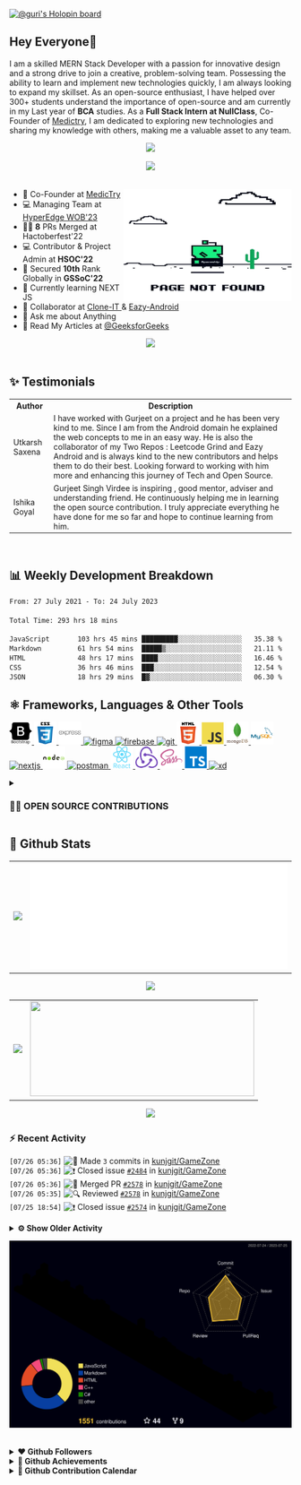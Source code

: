 [![@guri's Holopin board](https://holopin.io/api/user/board?user=guri)](https://holopin.io/@guri)

<!----------------------------------------------------------------ABOUT ME ----------------------------------------------------->

## Hey Everyone👋

I am a skilled MERN Stack Developer with a passion for innovative design and a strong drive to join a creative, problem-solving team. Possessing the ability to learn and implement new technologies quickly, I am always looking to expand my skillset. As an open-source enthusiast, I have helped over 300+ students understand the importance of open-source and am currently in my Last year of **BCA** studies. 
As a **Full Stack Intern at NullClass**, Co-Founder of [Medictry](https://www.linkedin.com/company/89489745), I am dedicated to exploring new technologies and sharing my knowledge with others, making me a valuable asset to any team.

<p align="center">
    <a href = "mailto: gurjeetsinghvirdee@gmail.com" target="_blank"><img src="https://img.shields.io/badge/gurjeetsinghvirdee@gmail.com-D74E43?style=for-the-badge&logo=gmail&logoColor=white"></a>
 </p>
 
<div align="center">
    <img src="https://api.visitorbadge.io/api/visitors?path=https%3A%2F%2Fgithub.com%2Fgurjeetsinghvirdee%2Fgurjeetsinghvirdee&label=VISITORS&labelColor=%23d9e3f0&countColor=%232ccce4"  width="150" />
</div>

<img src="https://www.animatedimages.org/data/media/562/animated-line-image-0111.gif" width="1000" height="2" />

<div>

<img align="right" height="200" width="300" src="https://raw.githubusercontent.com/gurjeetsinghvirdee/gurjeetsinghvirdee/main/giphy.webp" />
       <ul align="left">
            <li> 🏢 Co-Founder at <a href="https://www.linkedin.com/company/medictry/">MedicTry</a>
            <li> 💻 Managing Team at <a href="https://hyperedge.so/"> HyperEdge WOB'23 </a></li>
            <li> 🧑‍💻 <strong>8</strong> PRs Merged at Hactoberfest'22 </li>
            <li> 💻 Contributor & Project Admin at <strong>HSOC'22</strong> </li>
            <li> 🎉 Secured <strong>10th</strong> Rank Globally in <strong>GSSoC'22</strong> </li>
            <li> 🏫 Currently learning NEXT JS </li>
            <li> 🤝 Collaborator at <a href="https://github.com/Rayman-Sodhi/Clone-IT"> Clone-IT </a> & <a href="https://github.com/utkarsh006/Eazy-Android"> Eazy-Android </a>
            </li>
            <li> 💬 Ask me about Anything </li>
            <li> 📕 Read My Articles at 
                <a href="https://auth.geeksforgeeks.org/user/gurjeetsinghvirdee/articles" target="_blank">@GeeksforGeeks</a>
            </li>
       </ul>  
</div>

<!--------------------------- Lanyard Profile--------------------------------->

<div align="center">        
    <a href="https://discord.com/users/916597112882495510"><img src="https://lanyard.cnrad.dev/api/916597112882495510" /></a>
</div>

<img src="https://www.animatedimages.org/data/media/562/animated-line-image-0111.gif" width="1000" height="2" />        
<!------------------------------------------TESTIMONIALS----------------------------------------------->
        
## ✨ Testimonials
        
<table>
  <tr>
    <th>Author</th>
    <th>Description</th>
  </tr>
  <tr>
    <td>Utkarsh Saxena</td>
    <td>I have worked with Gurjeet on a project and he has been very kind to me. Since I am from the Android domain he explained the web concepts to me in an easy way. He is also the collaborator of my Two Repos : Leetcode Grind and Eazy Android and is always kind to the new contributors and helps them to do their best. Looking forward to working with him more and enhancing this journey of Tech and Open Source.</td>
  </tr>
  <tr>
      <td>Ishika Goyal</td>
      <td>Gurjeet Singh Virdee is inspiring , good mentor, adviser and understanding friend. He continuously helping me in learning the open source contribution. I     truly appreciate everything he have done for me so far and hope to continue learning from him.</td>
  </tr>
</table>

<img src="https://www.animatedimages.org/data/media/562/animated-line-image-0111.gif" width="1000" height="2" />

<!-------------------------------------------------WAKA TIME---------------------------------------------------->

## 📊 Weekly Development Breakdown
  
<!--START_SECTION:waka-->

```txt
From: 27 July 2021 - To: 24 July 2023

Total Time: 293 hrs 18 mins

JavaScript       103 hrs 45 mins █████████░░░░░░░░░░░░░░░░   35.38 %
Markdown         61 hrs 54 mins  █████▒░░░░░░░░░░░░░░░░░░░   21.11 %
HTML             48 hrs 17 mins  ████░░░░░░░░░░░░░░░░░░░░░   16.46 %
CSS              36 hrs 46 mins  ███░░░░░░░░░░░░░░░░░░░░░░   12.54 %
JSON             18 hrs 29 mins  █▓░░░░░░░░░░░░░░░░░░░░░░░   06.30 %
```

<!--END_SECTION:waka--> 

<!---------------------------------Frameworks, Languages & Other Tools ------------------------------------->        
        
## ⚛️ Frameworks, Languages & Other Tools        
 
<p align="left"> 
    <a href="https://getbootstrap.com" target="_blank" rel="noreferrer"> <img src="https://raw.githubusercontent.com/devicons/devicon/master/icons/bootstrap/bootstrap-plain-wordmark.svg" alt="bootstrap" width="40" height="40"/> 
    </a> 
    <a href="https://www.w3schools.com/css/" target="_blank" rel="noreferrer"> <img src="https://raw.githubusercontent.com/devicons/devicon/master/icons/css3/css3-original-wordmark.svg" alt="css3" width="40" height="40"/> 
    </a> 
    <a href="https://expressjs.com" target="_blank" rel="noreferrer"> <img src="https://raw.githubusercontent.com/devicons/devicon/master/icons/express/express-original-wordmark.svg" alt="express" width="40" height="40"/> 
    </a> 
    <a href="https://www.figma.com/" target="_blank" rel="noreferrer"> <img src="https://www.vectorlogo.zone/logos/figma/figma-icon.svg" alt="figma" width="40" height="40"/> 
    </a> <a href="https://firebase.google.com/" target="_blank" rel="noreferrer"> <img src="https://www.vectorlogo.zone/logos/firebase/firebase-icon.svg" alt="firebase" width="40" height="40"/> 
    </a> 
    <a href="https://git-scm.com/" target="_blank" rel="noreferrer"> <img src="https://www.vectorlogo.zone/logos/git-scm/git-scm-icon.svg" alt="git" width="40" height="40"/> 
    </a> 
    <a href="https://www.w3.org/html/" target="_blank" rel="noreferrer"> <img src="https://raw.githubusercontent.com/devicons/devicon/master/icons/html5/html5-original-wordmark.svg" alt="html5" width="40" height="40"/> 
    </a> 
    <a href="https://developer.mozilla.org/en-US/docs/Web/JavaScript" target="_blank" rel="noreferrer"> <img src="https://raw.githubusercontent.com/devicons/devicon/master/icons/javascript/javascript-original.svg" alt="javascript" width="40" height="40"/> 
    </a> 
    <a href="https://www.mongodb.com/" target="_blank" rel="noreferrer"> <img src="https://raw.githubusercontent.com/devicons/devicon/master/icons/mongodb/mongodb-original-wordmark.svg" alt="mongodb" width="40" height="40"/> 
    </a> 
    <a href="https://www.mysql.com/" target="_blank" rel="noreferrer"> <img src="https://raw.githubusercontent.com/devicons/devicon/master/icons/mysql/mysql-original-wordmark.svg" alt="mysql" width="40" height="40"/> 
    </a> 
    <a href="https://nextjs.org/" target="_blank" rel="noreferrer"> <img src="https://cdn.worldvectorlogo.com/logos/nextjs-2.svg" alt="nextjs" width="40" height="40"/> 
    </a> 
    <a href="https://nodejs.org" target="_blank" rel="noreferrer"> <img src="https://raw.githubusercontent.com/devicons/devicon/master/icons/nodejs/nodejs-original-wordmark.svg" alt="nodejs" width="40" height="40"/> 
    </a> 
    <a href="https://postman.com" target="_blank" rel="noreferrer"> <img src="https://www.vectorlogo.zone/logos/getpostman/getpostman-icon.svg" alt="postman" width="40" height="40"/> 
    </a> 
    <a href="https://reactjs.org/" target="_blank" rel="noreferrer"> <img src="https://raw.githubusercontent.com/devicons/devicon/master/icons/react/react-original-wordmark.svg" alt="react" width="40" height="40"/> 
    </a> 
    <a href="https://redux.js.org" target="_blank" rel="noreferrer"> <img src="https://raw.githubusercontent.com/devicons/devicon/master/icons/redux/redux-original.svg" alt="redux" width="40" height="40"/> 
    </a> 
    <a href="https://sass-lang.com" target="_blank" rel="noreferrer"> <img src="https://raw.githubusercontent.com/devicons/devicon/master/icons/sass/sass-original.svg" alt="sass" width="40" height="40"/> 
    </a> 
    <a href="https://www.typescriptlang.org/" target="_blank" rel="noreferrer"> <img src="https://raw.githubusercontent.com/devicons/devicon/master/icons/typescript/typescript-original.svg" alt="typescript" width="40" height="40"/> 
    </a> 
    <a href="https://www.adobe.com/products/xd.html" target="_blank" rel="noreferrer"> <img src="https://cdn.worldvectorlogo.com/logos/adobe-xd.svg" alt="xd" width="40" height="40"/> 
    </a> 
</p>

<!---------------------- OPEN SOURCE CONTRIBUTIONS ---------------------->
        
<details>
    <summary><h3> 👨‍💻 OPEN SOURCE CONTRIBUTIONS</h3></summary>  
    
|S.No.|Open Source Program |Duration| Contribution |Role|Rewards|
|---------|--------|-------|-------|----|-----|    
| 1. | GirlScript Summer Of Code 2022 | 1st Mar - 31st May 2022 | [Click Here](https://docs.google.com/document/d/15t_iThcyiNgIuAUmTJ9Utjy1ccxwTGZXy_0n8VYsHLE/edit?usp=sharing) | Contributor | [Link](https://drive.google.com/drive/folders/1gYYFepBLm09uATAZ9_Nh34opop_0nfCi?usp=sharing) |    
| 2. | GirlScript Summer Of Code 2022 | 1st Mar - 31st May 2022 | [Bundli-Frontend](https://github.com/Ayush7614/Bundli-Frontend) & [WebDev-ProjectKart](https://github.com/khushi-purwar/WebDev-ProjectKart) | Mentor | [Link](https://drive.google.com/drive/folders/1d0gDnPh8gR8qU61g-fWLEhahhshR8PXh?usp=sharing) |
| 3. | GirlScript Summer Of Code 2022 | 1st Mar - 31st July 2022 | Discord Moderator, Managing participants <br> activity through out the program. | Technical Team | T-Shirt [Link](https://drive.google.com/drive/folders/1B2jDXyXA-L-XXypvaNzrpXRTVY7GW-04?usp=sharing) |
| 4. | Hack Club RAIT | 1st July - 30st September 2022 | [Click Here](https://docs.google.com/document/d/1_ZutQmDbGkuFsbypF2oX_jbmFMf7OV-X4kr8xVs5J0w) | Contributor | [Link](https://drive.google.com/file/d/1Km6kXQU3NWr8OkWnaHB7-vLfEjhffplE/view?usp=sharing) |
| 5. | Hacktoberfest | 1st October - 31st October 2022 | [Click Here](https://docs.google.com/document/d/1mv27yGR7-SsIDOinqsYDnFutXHG49awhzvZYaEna3rM) | Contributor | T-Shirt & Stickers | 
| 6. | HyperEdge WOB'23 | 1st Feb - 1st May | Discord Moderator, Managing Leaderboard | Managing Team | - |
| 7. | GirlScript Summer Of Code 2023 | 6th May - 03 July | Jarvis - Decentralised Expense Tracker, GameZone | Mentor | - |
| 8. | GirlScript Summer Of Code 2023 | 29 May  - Present | Managing the activity of PA, Mentors & Contributors throughout the program | Discord Mod | - |
    
</details>

<!------------------------------------------------------------ GITHUB STATS ------------------------------------------------------------------------>
        
## 💫 Github Stats

<table>    
<tr>
  <td align="center">
    <img width="400" src="https://github-readme-streak-stats.herokuapp.com/?user=gurjeetsinghvirdee&theme=synthwave" />
  </td>
  <td align="center">
    <img src="https://github.com/gurjeetsinghvirdee/gurjeetsinghvirdee/blob/main/metrics.plugin.isocalendar.svg" />
  </td>
</tr>
</table>

<div align="center">
    <img width="600" src="https://github-profile-trophy.vercel.app/?username=gurjeetsinghvirdee&theme=dracula&column=5" /> 
</div>

<table>    
<tr>
  <td align="center">
    <img width="400" src="https://github-readme-stats.vercel.app/api?username=gurjeetsinghvirdee&show_icons=true&theme=synthwave&include_all_commits=true" />
  </td>
  <td align="center">
    <img height="170" width="400" src="https://github-readme-stats.vercel.app/api/top-langs/?username=gurjeetsinghvirdee&layout=compact&theme=synthwave&langs_count=15" /> 
  </td>
</tr>
</table>

<div align="center">
  <img src="https://github-readme-activity-graph.vercel.app/graph?username=gurjeetsinghvirdee&theme=synthwave-84&true&hide_border=true" />
</div>
        
### ⚡ Recent Activity     
        
<!--START_SECTION:activity-->  
`[07/26 05:36]` <img alt="📝" src="https://github.com/cheesits456/github-activity-readme/raw/master/icons/commit.png" align="top" height="18"> Made `3` commits in [kunjgit/GameZone](https://github.com/kunjgit/GameZone)  
`[07/26 05:36]` <img alt="❗️" src="https://github.com/cheesits456/github-activity-readme/raw/master/icons/issue.png" align="top" height="18"> Closed issue [`#2484`](https://github.com//kunjgit/GameZone/issues/2484 '[New game]: Target Game') in [kunjgit/GameZone](https://github.com/kunjgit/GameZone)  
`[07/26 05:36]` <img alt="🎉" src="https://github.com/cheesits456/github-activity-readme/raw/master/icons/merge.png" align="top" height="18"> Merged PR [`#2578`](https://github.com//kunjgit/GameZone/pull/2578 'hit the target game') in [kunjgit/GameZone](https://github.com/kunjgit/GameZone)  
`[07/26 05:35]` <img alt="🔍" src="https://github.com/cheesits456/github-activity-readme/raw/master/icons/review.png" align="top" height="18"> Reviewed [`#2578`](https://github.com//kunjgit/GameZone/pull/2578 'hit the target game') in [kunjgit/GameZone](https://github.com/kunjgit/GameZone)  
`[07/25 18:54]` <img alt="❗️" src="https://github.com/cheesits456/github-activity-readme/raw/master/icons/issue.png" align="top" height="18"> Closed issue [`#2574`](https://github.com//kunjgit/GameZone/issues/2574 '[New game]: Falling Ball Game') in [kunjgit/GameZone](https://github.com/kunjgit/GameZone)  

<details><summary><b> ⚙️ Show Older Activity</b></summary>

`[07/25 18:54]` <img alt="🗣" src="https://github.com/cheesits456/github-activity-readme/raw/master/icons/comment.png" align="top" height="18"> Commented on [`#2574`](https://github.com//kunjgit/GameZone/issues/2574 '[New game]: Falling Ball Game') in [kunjgit/GameZone](https://github.com/kunjgit/GameZone)  
`[07/25 18:53]` <img alt="📝" src="https://github.com/cheesits456/github-activity-readme/raw/master/icons/commit.png" align="top" height="18"> Made `8` commits in [kunjgit/GameZone](https://github.com/kunjgit/GameZone)  
`[07/25 18:53]` <img alt="🎉" src="https://github.com/cheesits456/github-activity-readme/raw/master/icons/merge.png" align="top" height="18"> Merged PR [`#2577`](https://github.com//kunjgit/GameZone/pull/2577 'Falling Ball') in [kunjgit/GameZone](https://github.com/kunjgit/GameZone)  
`[07/25 18:52]` <img alt="📝" src="https://github.com/cheesits456/github-activity-readme/raw/master/icons/commit.png" align="top" height="18"> Made `2` commits in [gurjeetsinghvirdee/GameZone](https://github.com/gurjeetsinghvirdee/GameZone)  
`[07/25 18:52]` <img alt="🗣" src="https://github.com/cheesits456/github-activity-readme/raw/master/icons/comment.png" align="top" height="18"> Commented on [`#2577`](https://github.com//kunjgit/GameZone/issues/2577 'Falling Ball') in [kunjgit/GameZone](https://github.com/kunjgit/GameZone)  
`[07/25 18:51]` <img alt="📝" src="https://github.com/cheesits456/github-activity-readme/raw/master/icons/commit.png" align="top" height="18"> Made `1` commit in [kunjgit/GameZone](https://github.com/kunjgit/GameZone)  
`[07/25 18:49]` <img alt="🔍" src="https://github.com/cheesits456/github-activity-readme/raw/master/icons/review.png" align="top" height="18"> Reviewed [`#2577`](https://github.com//kunjgit/GameZone/pull/2577 'Falling Ball') in [kunjgit/GameZone](https://github.com/kunjgit/GameZone)  
`[07/25 18:46]` <img alt="📝" src="https://github.com/cheesits456/github-activity-readme/raw/master/icons/commit.png" align="top" height="18"> Made `7` commits in [gurjeetsinghvirdee/GameZone](https://github.com/gurjeetsinghvirdee/GameZone)  
`[07/25 18:40]` <img alt="🍴" src="https://github.com/cheesits456/github-activity-readme/raw/master/icons/fork.png" align="top" height="18"> Forked [kunjgit/GameZone](https://github.com/kunjgit/GameZone) to [gurjeetsinghvirdee/GameZone](https://github.com/gurjeetsinghvirdee/GameZone)  
`[07/25 18:39]` <img alt="📝" src="https://github.com/cheesits456/github-activity-readme/raw/master/icons/commit.png" align="top" height="18"> Made `42` commits in [khushimarothi/GameZone](https://github.com/khushimarothi/GameZone)  
`[07/25 18:38]` <img alt="📝" src="https://github.com/cheesits456/github-activity-readme/raw/master/icons/commit.png" align="top" height="18"> Made `3` commits in [kunjgit/GameZone](https://github.com/kunjgit/GameZone)  
`[07/25 18:38]` <img alt="🎉" src="https://github.com/cheesits456/github-activity-readme/raw/master/icons/merge.png" align="top" height="18"> Merged PR [`#2591`](https://github.com//kunjgit/GameZone/pull/2591 'Opensource') in [kunjgit/GameZone](https://github.com/kunjgit/GameZone)  
`[07/25 18:37]` <img alt="📝" src="https://github.com/cheesits456/github-activity-readme/raw/master/icons/commit.png" align="top" height="18"> Made `4` commits in [kunjgit/GameZone](https://github.com/kunjgit/GameZone)  
`[07/25 18:37]` <img alt="❗️" src="https://github.com/cheesits456/github-activity-readme/raw/master/icons/issue.png" align="top" height="18"> Closed issue [`#2559`](https://github.com//kunjgit/GameZone/issues/2559 '[Enhancement]: Adding Home Icons to More Games And Fixing the link to Home') in [kunjgit/GameZone](https://github.com/kunjgit/GameZone)  
`[07/25 18:37]` <img alt="🎉" src="https://github.com/cheesits456/github-activity-readme/raw/master/icons/merge.png" align="top" height="18"> Merged PR [`#2588`](https://github.com//kunjgit/GameZone/pull/2588 'Fixed Link To Home & Added Home to More Games') in [kunjgit/GameZone](https://github.com/kunjgit/GameZone)  
`[07/25 18:37]` <img alt="🎉" src="https://github.com/cheesits456/github-activity-readme/raw/master/icons/merge.png" align="top" height="18"> Merged PR [`#2585`](https://github.com//kunjgit/GameZone/pull/2585 '[GSSoC\'23] Enlisting all the contributors') in [kunjgit/GameZone](https://github.com/kunjgit/GameZone)  
`[07/25 18:37]` <img alt="📝" src="https://github.com/cheesits456/github-activity-readme/raw/master/icons/commit.png" align="top" height="18"> Made `2` commits in [kunjgit/GameZone](https://github.com/kunjgit/GameZone)  
`[07/25 18:37]` <img alt="❗️" src="https://github.com/cheesits456/github-activity-readme/raw/master/icons/issue.png" align="top" height="18"> Closed issue [`#2580`](https://github.com//kunjgit/GameZone/issues/2580 '[Enhancement]: Enlist all the contributors') in [kunjgit/GameZone](https://github.com/kunjgit/GameZone)  
`[07/25 18:37]` <img alt="❗️" src="https://github.com/cheesits456/github-activity-readme/raw/master/icons/issue.png" align="top" height="18"> Closed issue [`#2582`](https://github.com//kunjgit/GameZone/issues/2582 '[New game]: COLORON GAME') in [kunjgit/GameZone](https://github.com/kunjgit/GameZone)  
`[07/25 18:36]` <img alt="❌" src="https://github.com/cheesits456/github-activity-readme/raw/master/icons/pr-close.png" align="top" height="18"> Closed PR [`#2584`](https://github.com//kunjgit/GameZone/pull/2584 'Added coloron game') in [kunjgit/GameZone](https://github.com/kunjgit/GameZone)  
`[07/25 18:36]` <img alt="🔍" src="https://github.com/cheesits456/github-activity-readme/raw/master/icons/review.png" align="top" height="18"> Reviewed [`#2584`](https://github.com//kunjgit/GameZone/pull/2584 'Added coloron game') in [kunjgit/GameZone](https://github.com/kunjgit/GameZone)  
`[07/25 18:33]` <img alt="🔍" src="https://github.com/cheesits456/github-activity-readme/raw/master/icons/review.png" align="top" height="18"> Reviewed [`#2585`](https://github.com//kunjgit/GameZone/pull/2585 '[GSSoC\'23] Enlisting all the contributors') in [kunjgit/GameZone](https://github.com/kunjgit/GameZone)  
`[07/25 18:30]` <img alt="🔍" src="https://github.com/cheesits456/github-activity-readme/raw/master/icons/review.png" align="top" height="18"> Reviewed [`#2588`](https://github.com//kunjgit/GameZone/pull/2588 'Fixed Link To Home & Added Home to More Games') in [kunjgit/GameZone](https://github.com/kunjgit/GameZone)  
`[07/25 18:29]` <img alt="❗️" src="https://github.com/cheesits456/github-activity-readme/raw/master/icons/issue.png" align="top" height="18"> Closed issue [`#2592`](https://github.com//kunjgit/GameZone/issues/2592 '[New game]: Survivor ') in [kunjgit/GameZone](https://github.com/kunjgit/GameZone)  
`[07/25 18:29]` <img alt="❌" src="https://github.com/cheesits456/github-activity-readme/raw/master/icons/pr-close.png" align="top" height="18"> Closed PR [`#2596`](https://github.com//kunjgit/GameZone/pull/2596 'New Game Survivor Added') in [kunjgit/GameZone](https://github.com/kunjgit/GameZone)  
`[07/25 18:28]` <img alt="🔍" src="https://github.com/cheesits456/github-activity-readme/raw/master/icons/review.png" align="top" height="18"> Reviewed [`#2596`](https://github.com//kunjgit/GameZone/pull/2596 'New Game Survivor Added') in [kunjgit/GameZone](https://github.com/kunjgit/GameZone)  
`[07/25 18:24]` <img alt="🔍" src="https://github.com/cheesits456/github-activity-readme/raw/master/icons/review.png" align="top" height="18"> Reviewed [`#2591`](https://github.com//kunjgit/GameZone/pull/2591 'Opensource') in [kunjgit/GameZone](https://github.com/kunjgit/GameZone)  
`[07/25 18:18]` <img alt="🔍" src="https://github.com/cheesits456/github-activity-readme/raw/master/icons/review.png" align="top" height="18"> Reviewed [`#2579`](https://github.com//kunjgit/GameZone/pull/2579 'Archery game added') in [kunjgit/GameZone](https://github.com/kunjgit/GameZone)  
`[07/25 18:15]` <img alt="🔍" src="https://github.com/cheesits456/github-activity-readme/raw/master/icons/review.png" align="top" height="18"> Reviewed [`#2578`](https://github.com//kunjgit/GameZone/pull/2578 'hit the target game') in [kunjgit/GameZone](https://github.com/kunjgit/GameZone)  
`[07/25 18:11]` <img alt="🔍" src="https://github.com/cheesits456/github-activity-readme/raw/master/icons/review.png" align="top" height="18"> Reviewed [`#2577`](https://github.com//kunjgit/GameZone/pull/2577 'Falling Ball') in [kunjgit/GameZone](https://github.com/kunjgit/GameZone)  
`[07/25 18:08]` <img alt="🎉" src="https://github.com/cheesits456/github-activity-readme/raw/master/icons/merge.png" align="top" height="18"> Merged PR [`#2599`](https://github.com//kunjgit/GameZone/pull/2599 'Elemental riddles') in [kunjgit/GameZone](https://github.com/kunjgit/GameZone)  
`[07/25 18:08]` <img alt="📝" src="https://github.com/cheesits456/github-activity-readme/raw/master/icons/commit.png" align="top" height="18"> Made `7` commits in [kunjgit/GameZone](https://github.com/kunjgit/GameZone)  
`[07/25 18:08]` <img alt="❗️" src="https://github.com/cheesits456/github-activity-readme/raw/master/icons/issue.png" align="top" height="18"> Closed issue [`#2564`](https://github.com//kunjgit/GameZone/issues/2564 '[New game]: Elemental Riddles using JavaScript') in [kunjgit/GameZone](https://github.com/kunjgit/GameZone)  
`[07/25 18:07]` <img alt="🔍" src="https://github.com/cheesits456/github-activity-readme/raw/master/icons/review.png" align="top" height="18"> Reviewed [`#2599`](https://github.com//kunjgit/GameZone/pull/2599 'Elemental riddles') in [kunjgit/GameZone](https://github.com/kunjgit/GameZone)  
`[07/25 16:21]` <img alt="❌" src="https://github.com/cheesits456/github-activity-readme/raw/master/icons/pr-close.png" align="top" height="18"> Closed PR [`#2565`](https://github.com//kunjgit/GameZone/pull/2565 'Elemental riddles') in [kunjgit/GameZone](https://github.com/kunjgit/GameZone)  
`[07/25 16:17]` <img alt="🗣" src="https://github.com/cheesits456/github-activity-readme/raw/master/icons/comment.png" align="top" height="18"> Commented on [`#2565`](https://github.com//kunjgit/GameZone/issues/2565 'Elemental riddles') in [kunjgit/GameZone](https://github.com/kunjgit/GameZone)  
`[07/25 16:08]` <img alt="🗣" src="https://github.com/cheesits456/github-activity-readme/raw/master/icons/comment.png" align="top" height="18"> Commented on [`#2572`](https://github.com//kunjgit/GameZone/issues/2572 'Added Keyboard Hero') in [kunjgit/GameZone](https://github.com/kunjgit/GameZone)  
`[07/25 16:04]` <img alt="🗣" src="https://github.com/cheesits456/github-activity-readme/raw/master/icons/comment.png" align="top" height="18"> Commented on [`#2565`](https://github.com//kunjgit/GameZone/issues/2565 'Elemental riddles') in [kunjgit/GameZone](https://github.com/kunjgit/GameZone)  
`[07/25 15:20]` <img alt="🔍" src="https://github.com/cheesits456/github-activity-readme/raw/master/icons/review.png" align="top" height="18"> Reviewed [`#2565`](https://github.com//kunjgit/GameZone/pull/2565 'Elemental riddles') in [kunjgit/GameZone](https://github.com/kunjgit/GameZone)  
`[07/25 15:20]` <img alt="📝" src="https://github.com/cheesits456/github-activity-readme/raw/master/icons/commit.png" align="top" height="18"> Made `6` commits in [Nikita06211/GameZone](https://github.com/Nikita06211/GameZone)  
`[07/25 15:19]` <img alt="📝" src="https://github.com/cheesits456/github-activity-readme/raw/master/icons/commit.png" align="top" height="18"> Made `5` commits in [kunjgit/GameZone](https://github.com/kunjgit/GameZone)  
`[07/25 15:19]` <img alt="❗️" src="https://github.com/cheesits456/github-activity-readme/raw/master/icons/issue.png" align="top" height="18"> Closed issue [`#2569`](https://github.com//kunjgit/GameZone/issues/2569 '[New game]: Keyboard Hero') in [kunjgit/GameZone](https://github.com/kunjgit/GameZone)  
`[07/25 15:19]` <img alt="🎉" src="https://github.com/cheesits456/github-activity-readme/raw/master/icons/merge.png" align="top" height="18"> Merged PR [`#2572`](https://github.com//kunjgit/GameZone/pull/2572 'Added Keyboard Hero') in [kunjgit/GameZone](https://github.com/kunjgit/GameZone)  
`[07/25 15:18]` <img alt="📝" src="https://github.com/cheesits456/github-activity-readme/raw/master/icons/commit.png" align="top" height="18"> Made `21` commits in [Deepanshu0703/GameZone](https://github.com/Deepanshu0703/GameZone)  
`[07/25 15:17]` <img alt="🗣" src="https://github.com/cheesits456/github-activity-readme/raw/master/icons/comment.png" align="top" height="18"> Commented on [`#2571`](https://github.com//kunjgit/GameZone/issues/2571 'Guess the celebrity using two pictures') in [kunjgit/GameZone](https://github.com/kunjgit/GameZone)  
`[07/25 15:16]` <img alt="🎉" src="https://github.com/cheesits456/github-activity-readme/raw/master/icons/merge.png" align="top" height="18"> Merged PR [`#2571`](https://github.com//kunjgit/GameZone/pull/2571 'Guess the celebrity using two pictures') in [kunjgit/GameZone](https://github.com/kunjgit/GameZone)  
`[07/25 15:16]` <img alt="❗️" src="https://github.com/cheesits456/github-activity-readme/raw/master/icons/issue.png" align="top" height="18"> Closed issue [`#2568`](https://github.com//kunjgit/GameZone/issues/2568 '[New game]: guess the movie star using two pictures') in [kunjgit/GameZone](https://github.com/kunjgit/GameZone)  
`[07/25 15:16]` <img alt="📝" src="https://github.com/cheesits456/github-activity-readme/raw/master/icons/commit.png" align="top" height="18"> Made `8` commits in [kunjgit/GameZone](https://github.com/kunjgit/GameZone)  
`[07/25 15:13]` <img alt="📝" src="https://github.com/cheesits456/github-activity-readme/raw/master/icons/commit.png" align="top" height="18"> Made `13` commits in [amelia2802/GameZone](https://github.com/amelia2802/GameZone)  
`[07/25 15:11]` <img alt="❗️" src="https://github.com/cheesits456/github-activity-readme/raw/master/icons/issue.png" align="top" height="18"> Closed issue [`#2561`](https://github.com//kunjgit/GameZone/issues/2561 '[Enhancement]:Trivia game enhancement ') in [kunjgit/GameZone](https://github.com/kunjgit/GameZone)  
`[07/25 15:11]` <img alt="📝" src="https://github.com/cheesits456/github-activity-readme/raw/master/icons/commit.png" align="top" height="18"> Made `2` commits in [kunjgit/GameZone](https://github.com/kunjgit/GameZone)  
`[07/25 15:11]` <img alt="🎉" src="https://github.com/cheesits456/github-activity-readme/raw/master/icons/merge.png" align="top" height="18"> Merged PR [`#2563`](https://github.com//kunjgit/GameZone/pull/2563 'Trivia Game background changed') in [kunjgit/GameZone](https://github.com/kunjgit/GameZone)  
`[07/25 15:11]` <img alt="📝" src="https://github.com/cheesits456/github-activity-readme/raw/master/icons/commit.png" align="top" height="18"> Made `2` commits in [kunjgit/GameZone](https://github.com/kunjgit/GameZone)  
`[07/25 15:11]` <img alt="❗️" src="https://github.com/cheesits456/github-activity-readme/raw/master/icons/issue.png" align="top" height="18"> Closed issue [`#2482`](https://github.com//kunjgit/GameZone/issues/2482 '[Enhancement]: Enhancing Lighthouse Score for Improved Website Performance') in [kunjgit/GameZone](https://github.com/kunjgit/GameZone)  
`[07/25 15:11]` <img alt="🎉" src="https://github.com/cheesits456/github-activity-readme/raw/master/icons/merge.png" align="top" height="18"> Merged PR [`#2558`](https://github.com//kunjgit/GameZone/pull/2558 'Lighthouse score improved') in [kunjgit/GameZone](https://github.com/kunjgit/GameZone)  
`[07/25 15:10]` <img alt="📝" src="https://github.com/cheesits456/github-activity-readme/raw/master/icons/commit.png" align="top" height="18"> Made `3` commits in [kunjgit/GameZone](https://github.com/kunjgit/GameZone)  
`[07/25 15:10]` <img alt="❗️" src="https://github.com/cheesits456/github-activity-readme/raw/master/icons/issue.png" align="top" height="18"> Closed issue [`#2593`](https://github.com//kunjgit/GameZone/issues/2593 '[Bug]: Correcting name convention in README and Removing an Extra Screenshot in assets folder. [gssoc23]') in [kunjgit/GameZone](https://github.com/kunjgit/GameZone)  
`[07/25 15:10]` <img alt="🎉" src="https://github.com/cheesits456/github-activity-readme/raw/master/icons/merge.png" align="top" height="18"> Merged PR [`#2595`](https://github.com//kunjgit/GameZone/pull/2595 '[Bug]: Correcting name convention in README and Removing an Extra Screenshot in assets folder. [gssoc23]') in [kunjgit/GameZone](https://github.com/kunjgit/GameZone)  
`[07/25 15:10]` <img alt="🎉" src="https://github.com/cheesits456/github-activity-readme/raw/master/icons/merge.png" align="top" height="18"> Merged PR [`#2576`](https://github.com//kunjgit/GameZone/pull/2576 'Added Rock Paper Scissors Lizard Spock') in [kunjgit/GameZone](https://github.com/kunjgit/GameZone)  
`[07/25 15:10]` <img alt="❗️" src="https://github.com/cheesits456/github-activity-readme/raw/master/icons/issue.png" align="top" height="18"> Closed issue [`#2556`](https://github.com//kunjgit/GameZone/issues/2556 '[New game]: Rock Paper Scissors Lizard Spock') in [kunjgit/GameZone](https://github.com/kunjgit/GameZone)  
`[07/25 15:10]` <img alt="📝" src="https://github.com/cheesits456/github-activity-readme/raw/master/icons/commit.png" align="top" height="18"> Made `3` commits in [kunjgit/GameZone](https://github.com/kunjgit/GameZone)  
`[07/25 15:09]` <img alt="🔍" src="https://github.com/cheesits456/github-activity-readme/raw/master/icons/review.png" align="top" height="18"> Reviewed [`#2576`](https://github.com//kunjgit/GameZone/pull/2576 'Added Rock Paper Scissors Lizard Spock') in [kunjgit/GameZone](https://github.com/kunjgit/GameZone)  
`[07/25 15:07]` <img alt="🔍" src="https://github.com/cheesits456/github-activity-readme/raw/master/icons/review.png" align="top" height="18"> Reviewed [`#2572`](https://github.com//kunjgit/GameZone/pull/2572 'Added Keyboard Hero') in [kunjgit/GameZone](https://github.com/kunjgit/GameZone)  
`[07/25 15:06]` <img alt="🔍" src="https://github.com/cheesits456/github-activity-readme/raw/master/icons/review.png" align="top" height="18"> Reviewed [`#2571`](https://github.com//kunjgit/GameZone/pull/2571 'Guess the celebrity using two pictures') in [kunjgit/GameZone](https://github.com/kunjgit/GameZone)  
`[07/25 15:03]` <img alt="🔍" src="https://github.com/cheesits456/github-activity-readme/raw/master/icons/review.png" align="top" height="18"> Reviewed [`#2565`](https://github.com//kunjgit/GameZone/pull/2565 'Elemental riddles') in [kunjgit/GameZone](https://github.com/kunjgit/GameZone)  
`[07/25 15:01]` <img alt="🔍" src="https://github.com/cheesits456/github-activity-readme/raw/master/icons/review.png" align="top" height="18"> Reviewed [`#2563`](https://github.com//kunjgit/GameZone/pull/2563 'Trivia Game background changed') in [kunjgit/GameZone](https://github.com/kunjgit/GameZone)  
`[07/25 15:00]` <img alt="🔍" src="https://github.com/cheesits456/github-activity-readme/raw/master/icons/review.png" align="top" height="18"> Reviewed [`#2558`](https://github.com//kunjgit/GameZone/pull/2558 'Lighthouse score improved') in [kunjgit/GameZone](https://github.com/kunjgit/GameZone)  
`[07/25 14:59]` <img alt="❗️" src="https://github.com/cheesits456/github-activity-readme/raw/master/icons/issue.png" align="top" height="18"> Closed issue [`#2523`](https://github.com//kunjgit/GameZone/issues/2523 '[New game]:  Fruit Ninja Game(Gssoc\'23)') in [kunjgit/GameZone](https://github.com/kunjgit/GameZone)  
`[07/25 14:59]` <img alt="❌" src="https://github.com/cheesits456/github-activity-readme/raw/master/icons/pr-close.png" align="top" height="18"> Closed PR [`#2527`](https://github.com//kunjgit/GameZone/pull/2527 '[New Game]: Fruit Ninja') in [kunjgit/GameZone](https://github.com/kunjgit/GameZone)  
`[07/25 14:59]` <img alt="🔍" src="https://github.com/cheesits456/github-activity-readme/raw/master/icons/review.png" align="top" height="18"> Reviewed [`#2527`](https://github.com//kunjgit/GameZone/pull/2527 '[New Game]: Fruit Ninja') in [kunjgit/GameZone](https://github.com/kunjgit/GameZone)  
`[07/25 14:55]` <img alt="🔍" src="https://github.com/cheesits456/github-activity-readme/raw/master/icons/review.png" align="top" height="18"> Reviewed [`#2595`](https://github.com//kunjgit/GameZone/pull/2595 '[Bug]: Correcting name convention in README and Removing an Extra Screenshot in assets folder. [gssoc23]') in [kunjgit/GameZone](https://github.com/kunjgit/GameZone)  
`[07/22 18:07]` <img alt="🍴" src="https://github.com/cheesits456/github-activity-readme/raw/master/icons/fork.png" align="top" height="18"> Forked [PiyushKalyanpy/GyanaGuru](https://github.com/PiyushKalyanpy/GyanaGuru) to [gurjeetsinghvirdee/GyanaGuru](https://github.com/gurjeetsinghvirdee/GyanaGuru)  
`[07/22 17:57]` <img alt="🗣" src="https://github.com/cheesits456/github-activity-readme/raw/master/icons/comment.png" align="top" height="18"> Commented on [`#2515`](https://github.com//kunjgit/GameZone/issues/2515 '[Bug]: no image for country_Guesser_Game') in [kunjgit/GameZone](https://github.com/kunjgit/GameZone)  
`[07/22 17:53]` <img alt="🍴" src="https://github.com/cheesits456/github-activity-readme/raw/master/icons/fork.png" align="top" height="18"> Forked [khugitshii/khugitshii](https://github.com/khugitshii/khugitshii) to [gurjeetsinghvirdee/khugitshii](https://github.com/gurjeetsinghvirdee/khugitshii)  
`[07/22 08:44]` <img alt="❗️" src="https://github.com/cheesits456/github-activity-readme/raw/master/icons/issue.png" align="top" height="18"> Closed issue [`#2520`](https://github.com//kunjgit/GameZone/issues/2520 '[Documentation Bug]: Readme update for Pokedex game') in [kunjgit/GameZone](https://github.com/kunjgit/GameZone)  
`[07/22 08:44]` <img alt="📝" src="https://github.com/cheesits456/github-activity-readme/raw/master/icons/commit.png" align="top" height="18"> Made `2` commits in [kunjgit/GameZone](https://github.com/kunjgit/GameZone)  
`[07/22 08:44]` <img alt="🎉" src="https://github.com/cheesits456/github-activity-readme/raw/master/icons/merge.png" align="top" height="18"> Merged PR [`#2560`](https://github.com//kunjgit/GameZone/pull/2560 'Update README.md file for Pokedex Game') in [kunjgit/GameZone](https://github.com/kunjgit/GameZone)  
`[07/22 08:44]` <img alt="🎉" src="https://github.com/cheesits456/github-activity-readme/raw/master/icons/merge.png" align="top" height="18"> Merged PR [`#2555`](https://github.com//kunjgit/GameZone/pull/2555 'Added doremon puzzle Issue: #2554') in [kunjgit/GameZone](https://github.com/kunjgit/GameZone)  
`[07/22 08:44]` <img alt="❗️" src="https://github.com/cheesits456/github-activity-readme/raw/master/icons/issue.png" align="top" height="18"> Closed issue [`#2554`](https://github.com//kunjgit/GameZone/issues/2554 '[New game]: Doremon Puzzle') in [kunjgit/GameZone](https://github.com/kunjgit/GameZone)  
`[07/22 08:44]` <img alt="📝" src="https://github.com/cheesits456/github-activity-readme/raw/master/icons/commit.png" align="top" height="18"> Made `4` commits in [kunjgit/GameZone](https://github.com/kunjgit/GameZone)  
`[07/22 08:44]` <img alt="❗️" src="https://github.com/cheesits456/github-activity-readme/raw/master/icons/issue.png" align="top" height="18"> Closed issue [`#2544`](https://github.com//kunjgit/GameZone/issues/2544 '[Enhancement]: \'Catch me game\' Design Enhancement') in [kunjgit/GameZone](https://github.com/kunjgit/GameZone)  
`[07/22 08:44]` <img alt="📝" src="https://github.com/cheesits456/github-activity-readme/raw/master/icons/commit.png" align="top" height="18"> Made `2` commits in [kunjgit/GameZone](https://github.com/kunjgit/GameZone)  
`[07/22 08:44]` <img alt="🎉" src="https://github.com/cheesits456/github-activity-readme/raw/master/icons/merge.png" align="top" height="18"> Merged PR [`#2553`](https://github.com//kunjgit/GameZone/pull/2553 '\'Catch me game\' Design Enhancement') in [kunjgit/GameZone](https://github.com/kunjgit/GameZone)  
`[07/22 08:40]` <img alt="🔍" src="https://github.com/cheesits456/github-activity-readme/raw/master/icons/review.png" align="top" height="18"> Reviewed [`#2560`](https://github.com//kunjgit/GameZone/pull/2560 'Update README.md file for Pokedex Game') in [kunjgit/GameZone](https://github.com/kunjgit/GameZone)  
`[07/22 08:39]` <img alt="🔍" src="https://github.com/cheesits456/github-activity-readme/raw/master/icons/review.png" align="top" height="18"> Reviewed [`#2555`](https://github.com//kunjgit/GameZone/pull/2555 'Added doremon puzzle Issue: #2554') in [kunjgit/GameZone](https://github.com/kunjgit/GameZone)  
`[07/22 08:38]` <img alt="🔍" src="https://github.com/cheesits456/github-activity-readme/raw/master/icons/review.png" align="top" height="18"> Reviewed [`#2553`](https://github.com//kunjgit/GameZone/pull/2553 '\'Catch me game\' Design Enhancement') in [kunjgit/GameZone](https://github.com/kunjgit/GameZone)  
`[07/21 19:07]` <img alt="📝" src="https://github.com/cheesits456/github-activity-readme/raw/master/icons/commit.png" align="top" height="18"> Made `3` commits in [kunjgit/GameZone](https://github.com/kunjgit/GameZone)  
`[07/21 19:07]` <img alt="❗️" src="https://github.com/cheesits456/github-activity-readme/raw/master/icons/issue.png" align="top" height="18"> Closed issue [`#2497`](https://github.com//kunjgit/GameZone/issues/2497 '[New game]: Gusess the ball game') in [kunjgit/GameZone](https://github.com/kunjgit/GameZone)  
`[07/21 19:07]` <img alt="🎉" src="https://github.com/cheesits456/github-activity-readme/raw/master/icons/merge.png" align="top" height="18"> Merged PR [`#2545`](https://github.com//kunjgit/GameZone/pull/2545 '#2497 New game added') in [kunjgit/GameZone](https://github.com/kunjgit/GameZone)  
`[07/21 18:44]` <img alt="📝" src="https://github.com/cheesits456/github-activity-readme/raw/master/icons/commit.png" align="top" height="18"> Made `49` commits in [PVBharadwaj/GameZone](https://github.com/PVBharadwaj/GameZone)  
`[07/21 18:41]` <img alt="🔍" src="https://github.com/cheesits456/github-activity-readme/raw/master/icons/review.png" align="top" height="18"> Reviewed [`#2545`](https://github.com//kunjgit/GameZone/pull/2545 '#2497 New game added') in [kunjgit/GameZone](https://github.com/kunjgit/GameZone)  
`[07/21 18:39]` <img alt="📝" src="https://github.com/cheesits456/github-activity-readme/raw/master/icons/commit.png" align="top" height="18"> Made `10` commits in [kunjgit/GameZone](https://github.com/kunjgit/GameZone)  
`[07/21 18:39]` <img alt="❗️" src="https://github.com/cheesits456/github-activity-readme/raw/master/icons/issue.png" align="top" height="18"> Closed issue [`#2512`](https://github.com//kunjgit/GameZone/issues/2512 '[New game]: Illusion') in [kunjgit/GameZone](https://github.com/kunjgit/GameZone)  
`[07/21 18:39]` <img alt="🎉" src="https://github.com/cheesits456/github-activity-readme/raw/master/icons/merge.png" align="top" height="18"> Merged PR [`#2513`](https://github.com//kunjgit/GameZone/pull/2513 '[GSSoC\'23] Illusion Game Completed') in [kunjgit/GameZone](https://github.com/kunjgit/GameZone)  
`[07/21 18:37]` <img alt="📝" src="https://github.com/cheesits456/github-activity-readme/raw/master/icons/commit.png" align="top" height="18"> Made `16` commits in [dhruv1108git/GameZone](https://github.com/dhruv1108git/GameZone)  
`[07/21 18:36]` <img alt="📝" src="https://github.com/cheesits456/github-activity-readme/raw/master/icons/commit.png" align="top" height="18"> Made `6` commits in [kunjgit/GameZone](https://github.com/kunjgit/GameZone)  
`[07/21 18:36]` <img alt="❗️" src="https://github.com/cheesits456/github-activity-readme/raw/master/icons/issue.png" align="top" height="18"> Closed issue [`#2502`](https://github.com//kunjgit/GameZone/issues/2502 '[Bug]: Images not loading and some missing games not visible on website') in [kunjgit/GameZone](https://github.com/kunjgit/GameZone)  
`[07/21 18:36]` <img alt="🎉" src="https://github.com/cheesits456/github-activity-readme/raw/master/icons/merge.png" align="top" height="18"> Merged PR [`#2511`](https://github.com//kunjgit/GameZone/pull/2511 'fixed game data and image links') in [kunjgit/GameZone](https://github.com/kunjgit/GameZone)  
`[07/21 18:34]` <img alt="📝" src="https://github.com/cheesits456/github-activity-readme/raw/master/icons/commit.png" align="top" height="18"> Made `10` commits in [Swapnil-Singh-99/GameZone](https://github.com/Swapnil-Singh-99/GameZone)  
`[07/21 18:34]` <img alt="📝" src="https://github.com/cheesits456/github-activity-readme/raw/master/icons/commit.png" align="top" height="18"> Made `2` commits in [kunjgit/GameZone](https://github.com/kunjgit/GameZone)  
`[07/21 18:34]` <img alt="❗️" src="https://github.com/cheesits456/github-activity-readme/raw/master/icons/issue.png" align="top" height="18"> Closed issue [`#2547`](https://github.com//kunjgit/GameZone/issues/2547 '[Enhancement]: Memory Game') in [kunjgit/GameZone](https://github.com/kunjgit/GameZone)  
`[07/21 18:34]` <img alt="🎉" src="https://github.com/cheesits456/github-activity-readme/raw/master/icons/merge.png" align="top" height="18"> Merged PR [`#2548`](https://github.com//kunjgit/GameZone/pull/2548 'Background of Memory Game changed') in [kunjgit/GameZone](https://github.com/kunjgit/GameZone)  
`[07/21 18:33]` <img alt="🔍" src="https://github.com/cheesits456/github-activity-readme/raw/master/icons/review.png" align="top" height="18"> Reviewed [`#2548`](https://github.com//kunjgit/GameZone/pull/2548 'Background of Memory Game changed') in [kunjgit/GameZone](https://github.com/kunjgit/GameZone)  
`[07/21 18:33]` <img alt="🗣" src="https://github.com/cheesits456/github-activity-readme/raw/master/icons/comment.png" align="top" height="18"> Commented on [`#2544`](https://github.com//kunjgit/GameZone/issues/2544 '[Enhancement]: \'Catch me game\' Design Enhancement') in [kunjgit/GameZone](https://github.com/kunjgit/GameZone)  
`[07/21 18:31]` <img alt="❗️" src="https://github.com/cheesits456/github-activity-readme/raw/master/icons/issue.png" align="top" height="18"> Closed issue [`#2468`](https://github.com//kunjgit/GameZone/issues/2468 '[New game]: [GSSOC \'23] Block Buster') in [kunjgit/GameZone](https://github.com/kunjgit/GameZone)  
`[07/21 18:31]` <img alt="📝" src="https://github.com/cheesits456/github-activity-readme/raw/master/icons/commit.png" align="top" height="18"> Made `7` commits in [kunjgit/GameZone](https://github.com/kunjgit/GameZone)  
`[07/21 18:31]` <img alt="🎉" src="https://github.com/cheesits456/github-activity-readme/raw/master/icons/merge.png" align="top" height="18"> Merged PR [`#2469`](https://github.com//kunjgit/GameZone/pull/2469 'Added block buster game') in [kunjgit/GameZone](https://github.com/kunjgit/GameZone)  
`[07/21 18:25]` <img alt="📝" src="https://github.com/cheesits456/github-activity-readme/raw/master/icons/commit.png" align="top" height="18"> Made `1` commit in [gurjeetsinghvirdee/init](https://github.com/gurjeetsinghvirdee/init)  
`[07/21 18:24]` <img alt="📂" src="https://github.com/cheesits456/github-activity-readme/raw/master/icons/create-branch.png" align="top" height="18"> Created branch [`master`](https://github.com/gurjeetsinghvirdee/init/tree/master) in [gurjeetsinghvirdee/init](https://github.com/gurjeetsinghvirdee/init)  
`[07/21 18:23]` <img alt="➕" src="https://github.com/cheesits456/github-activity-readme/raw/master/icons/create-repo.png" align="top" height="18"> Created repository [gurjeetsinghvirdee/init](https://github.com/gurjeetsinghvirdee/init)  
`[07/21 18:03]` <img alt="➕" src="https://github.com/cheesits456/github-activity-readme/raw/master/icons/create-repo.png" align="top" height="18"> Created repository [gurjeetsinghvirdee/demo--](https://github.com/gurjeetsinghvirdee/demo--)  
`[07/21 15:16]` <img alt="🔍" src="https://github.com/cheesits456/github-activity-readme/raw/master/icons/review.png" align="top" height="18"> Reviewed [`#2469`](https://github.com//kunjgit/GameZone/pull/2469 'Added block buster game') in [kunjgit/GameZone](https://github.com/kunjgit/GameZone)  
`[07/21 15:09]` <img alt="❗️" src="https://github.com/cheesits456/github-activity-readme/raw/master/icons/issue.png" align="top" height="18"> Closed issue [`#2539`](https://github.com//kunjgit/GameZone/issues/2539 'Attention Here') in [kunjgit/GameZone](https://github.com/kunjgit/GameZone)  
`[07/21 15:05]` <img alt="🔍" src="https://github.com/cheesits456/github-activity-readme/raw/master/icons/review.png" align="top" height="18"> Reviewed [`#2511`](https://github.com//kunjgit/GameZone/pull/2511 'fixed game data and image links') in [kunjgit/GameZone](https://github.com/kunjgit/GameZone)  
`[07/21 14:48]` <img alt="❗️" src="https://github.com/cheesits456/github-activity-readme/raw/master/icons/issue.png" align="top" height="18"> Closed issue [`#2427`](https://github.com//kunjgit/GameZone/issues/2427 '[New game]: Match the color game') in [kunjgit/GameZone](https://github.com/kunjgit/GameZone)  
`[07/21 14:48]` <img alt="📝" src="https://github.com/cheesits456/github-activity-readme/raw/master/icons/commit.png" align="top" height="18"> Made `4` commits in [kunjgit/GameZone](https://github.com/kunjgit/GameZone)  
`[07/21 14:48]` <img alt="🎉" src="https://github.com/cheesits456/github-activity-readme/raw/master/icons/merge.png" align="top" height="18"> Merged PR [`#2540`](https://github.com//kunjgit/GameZone/pull/2540 '[Fixes: #2427] Added Match color game') in [kunjgit/GameZone](https://github.com/kunjgit/GameZone)  
`[07/21 14:48]` <img alt="❗️" src="https://github.com/cheesits456/github-activity-readme/raw/master/icons/issue.png" align="top" height="18"> Closed issue [`#2439`](https://github.com//kunjgit/GameZone/issues/2439 '[New game]: Quiz game') in [kunjgit/GameZone](https://github.com/kunjgit/GameZone)  
`[07/21 14:48]` <img alt="📝" src="https://github.com/cheesits456/github-activity-readme/raw/master/icons/commit.png" align="top" height="18"> Made `11` commits in [kunjgit/GameZone](https://github.com/kunjgit/GameZone)  
`[07/21 14:48]` <img alt="🎉" src="https://github.com/cheesits456/github-activity-readme/raw/master/icons/merge.png" align="top" height="18"> Merged PR [`#2530`](https://github.com//kunjgit/GameZone/pull/2530 'Quiz game') in [kunjgit/GameZone](https://github.com/kunjgit/GameZone)  
`[07/21 14:23]` <img alt="🔍" src="https://github.com/cheesits456/github-activity-readme/raw/master/icons/review.png" align="top" height="18"> Reviewed [`#2530`](https://github.com//kunjgit/GameZone/pull/2530 'Quiz game') in [kunjgit/GameZone](https://github.com/kunjgit/GameZone)  
`[07/21 14:21]` <img alt="📝" src="https://github.com/cheesits456/github-activity-readme/raw/master/icons/commit.png" align="top" height="18"> Made `343` commits in [ritik48/GameZone](https://github.com/ritik48/GameZone)  
`[07/21 14:16]` <img alt="🔍" src="https://github.com/cheesits456/github-activity-readme/raw/master/icons/review.png" align="top" height="18"> Reviewed [`#2540`](https://github.com//kunjgit/GameZone/pull/2540 '[Fixes: #2427] Added Match color game') in [kunjgit/GameZone](https://github.com/kunjgit/GameZone)  
`[07/21 14:10]` <img alt="🔍" src="https://github.com/cheesits456/github-activity-readme/raw/master/icons/review.png" align="top" height="18"> Reviewed [`#2530`](https://github.com//kunjgit/GameZone/pull/2530 'Quiz game') in [kunjgit/GameZone](https://github.com/kunjgit/GameZone)  
`[07/21 14:02]` <img alt="🔍" src="https://github.com/cheesits456/github-activity-readme/raw/master/icons/review.png" align="top" height="18"> Reviewed [`#2513`](https://github.com//kunjgit/GameZone/pull/2513 '[GSSoC\'23] Illusion Game Completed') in [kunjgit/GameZone](https://github.com/kunjgit/GameZone)  
`[07/21 14:01]` <img alt="🔍" src="https://github.com/cheesits456/github-activity-readme/raw/master/icons/review.png" align="top" height="18"> Reviewed [`#2511`](https://github.com//kunjgit/GameZone/pull/2511 'fixed game data and image links') in [kunjgit/GameZone](https://github.com/kunjgit/GameZone)  
`[07/21 13:59]` <img alt="📝" src="https://github.com/cheesits456/github-activity-readme/raw/master/icons/commit.png" align="top" height="18"> Made `8` commits in [kunjgit/GameZone](https://github.com/kunjgit/GameZone)  
`[07/21 13:59]` <img alt="❗️" src="https://github.com/cheesits456/github-activity-readme/raw/master/icons/issue.png" align="top" height="18"> Closed issue [`#2494`](https://github.com//kunjgit/GameZone/issues/2494 '[New game]: Digit Dilemma ') in [kunjgit/GameZone](https://github.com/kunjgit/GameZone)  
`[07/21 13:59]` <img alt="🎉" src="https://github.com/cheesits456/github-activity-readme/raw/master/icons/merge.png" align="top" height="18"> Merged PR [`#2495`](https://github.com//kunjgit/GameZone/pull/2495 'Digit Dilemma game added') in [kunjgit/GameZone](https://github.com/kunjgit/GameZone)  
`[07/21 13:59]` <img alt="🔍" src="https://github.com/cheesits456/github-activity-readme/raw/master/icons/review.png" align="top" height="18"> Reviewed [`#2495`](https://github.com//kunjgit/GameZone/pull/2495 'Digit Dilemma game added') in [kunjgit/GameZone](https://github.com/kunjgit/GameZone)  
`[07/21 13:59]` <img alt="❌" src="https://github.com/cheesits456/github-activity-readme/raw/master/icons/pr-close.png" align="top" height="18"> Closed PR [`#2501`](https://github.com//kunjgit/GameZone/pull/2501 '[GSSoC\'23] Cat Trap Game Completed') in [kunjgit/GameZone](https://github.com/kunjgit/GameZone)  
`[07/21 13:58]` <img alt="🔍" src="https://github.com/cheesits456/github-activity-readme/raw/master/icons/review.png" align="top" height="18"> Reviewed [`#2501`](https://github.com//kunjgit/GameZone/pull/2501 '[GSSoC\'23] Cat Trap Game Completed') in [kunjgit/GameZone](https://github.com/kunjgit/GameZone)  
`[07/21 13:26]` <img alt="🔍" src="https://github.com/cheesits456/github-activity-readme/raw/master/icons/review.png" align="top" height="18"> Reviewed [`#2469`](https://github.com//kunjgit/GameZone/pull/2469 'Added block buster game') in [kunjgit/GameZone](https://github.com/kunjgit/GameZone)  
`[07/21 13:25]` <img alt="❌" src="https://github.com/cheesits456/github-activity-readme/raw/master/icons/pr-close.png" align="top" height="18"> Closed PR [`#2454`](https://github.com//kunjgit/GameZone/pull/2454 'Blue boi game is added') in [kunjgit/GameZone](https://github.com/kunjgit/GameZone)  
`[07/21 13:22]` <img alt="🔍" src="https://github.com/cheesits456/github-activity-readme/raw/master/icons/review.png" align="top" height="18"> Reviewed [`#2542`](https://github.com//kunjgit/GameZone/pull/2542 '[Bug]:Removing an extra screenshot in assets folder [gssoc23]') in [kunjgit/GameZone](https://github.com/kunjgit/GameZone)  
`[07/21 13:16]` <img alt="📝" src="https://github.com/cheesits456/github-activity-readme/raw/master/icons/commit.png" align="top" height="18"> Made `6` commits in [gurjeetsinghvirdee/gssoc-website-new](https://github.com/gurjeetsinghvirdee/gssoc-website-new)  
`[07/20 15:41]` <img alt="🔍" src="https://github.com/cheesits456/github-activity-readme/raw/master/icons/review.png" align="top" height="18"> Reviewed [`#2516`](https://github.com//kunjgit/GameZone/pull/2516 'addedcountrygussergameimage') in [kunjgit/GameZone](https://github.com/kunjgit/GameZone)  
`[07/20 15:28]` <img alt="❗️" src="https://github.com/cheesits456/github-activity-readme/raw/master/icons/issue.png" align="top" height="18"> Reopened issue [`#2539`](https://github.com//kunjgit/GameZone/issues/2539 'Attention Here') in [kunjgit/GameZone](https://github.com/kunjgit/GameZone)  
`[07/20 15:05]` <img alt="❗️" src="https://github.com/cheesits456/github-activity-readme/raw/master/icons/issue.png" align="top" height="18"> Opened issue [`#2539`](https://github.com//kunjgit/GameZone/issues/2539 'Attention Here') in [kunjgit/GameZone](https://github.com/kunjgit/GameZone)  
`[07/20 14:54]` <img alt="🔍" src="https://github.com/cheesits456/github-activity-readme/raw/master/icons/review.png" align="top" height="18"> Reviewed [`#2533`](https://github.com//kunjgit/GameZone/pull/2533 'Racing') in [kunjgit/GameZone](https://github.com/kunjgit/GameZone)  
`[07/20 14:50]` <img alt="📝" src="https://github.com/cheesits456/github-activity-readme/raw/master/icons/commit.png" align="top" height="18"> Made `2` commits in [kunjgit/GameZone](https://github.com/kunjgit/GameZone)  
`[07/20 14:50]` <img alt="❗️" src="https://github.com/cheesits456/github-activity-readme/raw/master/icons/issue.png" align="top" height="18"> Closed issue [`#2500`](https://github.com//kunjgit/GameZone/issues/2500 '[Enhancement]: tower of hanoi') in [kunjgit/GameZone](https://github.com/kunjgit/GameZone)  
`[07/20 14:50]` <img alt="🎉" src="https://github.com/cheesits456/github-activity-readme/raw/master/icons/merge.png" align="top" height="18"> Merged PR [`#2517`](https://github.com//kunjgit/GameZone/pull/2517 'tower_of_hanoi improved') in [kunjgit/GameZone](https://github.com/kunjgit/GameZone)  
`[07/20 14:50]` <img alt="🔍" src="https://github.com/cheesits456/github-activity-readme/raw/master/icons/review.png" align="top" height="18"> Reviewed [`#2517`](https://github.com//kunjgit/GameZone/pull/2517 'tower_of_hanoi improved') in [kunjgit/GameZone](https://github.com/kunjgit/GameZone)  
`[07/20 14:48]` <img alt="🔍" src="https://github.com/cheesits456/github-activity-readme/raw/master/icons/review.png" align="top" height="18"> Reviewed [`#2489`](https://github.com//kunjgit/GameZone/pull/2489 'Floor Thirteen ') in [kunjgit/GameZone](https://github.com/kunjgit/GameZone)  
`[07/20 14:41]` <img alt="❌" src="https://github.com/cheesits456/github-activity-readme/raw/master/icons/pr-close.png" align="top" height="18"> Closed PR [`#2531`](https://github.com//kunjgit/GameZone/pull/2531 'Tower of blocks Game added #2521') in [kunjgit/GameZone](https://github.com/kunjgit/GameZone)  
`[07/20 14:41]` <img alt="🔍" src="https://github.com/cheesits456/github-activity-readme/raw/master/icons/review.png" align="top" height="18"> Reviewed [`#2531`](https://github.com//kunjgit/GameZone/pull/2531 'Tower of blocks Game added #2521') in [kunjgit/GameZone](https://github.com/kunjgit/GameZone)  
`[07/20 14:30]` <img alt="🔍" src="https://github.com/cheesits456/github-activity-readme/raw/master/icons/review.png" align="top" height="18"> Reviewed [`#2531`](https://github.com//kunjgit/GameZone/pull/2531 'Tower of blocks Game added #2521') in [kunjgit/GameZone](https://github.com/kunjgit/GameZone)  
`[07/20 14:09]` <img alt="❗️" src="https://github.com/cheesits456/github-activity-readme/raw/master/icons/issue.png" align="top" height="18"> Closed issue [`#2524`](https://github.com//kunjgit/GameZone/issues/2524 '[Bug]: Snake and ladder is added two times [gssoc23]') in [kunjgit/GameZone](https://github.com/kunjgit/GameZone)  
`[07/20 14:09]` <img alt="🎉" src="https://github.com/cheesits456/github-activity-readme/raw/master/icons/merge.png" align="top" height="18"> Merged PR [`#2537`](https://github.com//kunjgit/GameZone/pull/2537 '[Bug]: Snake and ladder is added two times [gssoc23]') in [kunjgit/GameZone](https://github.com/kunjgit/GameZone)  
`[07/20 14:09]` <img alt="📝" src="https://github.com/cheesits456/github-activity-readme/raw/master/icons/commit.png" align="top" height="18"> Made `2` commits in [kunjgit/GameZone](https://github.com/kunjgit/GameZone)  

</details>
<!--END_SECTION:activity-->

<!--------------------------------------------- 3D Contribution Graph -------------------------------------------->

![](./profile-3d-contrib/profile-night-rainbow.svg)

<img src="https://www.animatedimages.org/data/media/562/animated-line-image-0111.gif" width="1000" height="2" />
       
<!---------------------------------------------- Some More Stats ------------------------------------------------->       
       
<details>
  <summary> <b> ❤️ Github Followers </b> </summary>
    <img src="https://github.com/gurjeetsinghvirdee/gurjeetsinghvirdee/blob/main/metrics.plugin.people.followers.svg" />
</details>   

<details>
  <summary> <b> 🦾 Github Achievements </b> </summary>
    <img src="https://github.com/gurjeetsinghvirdee/gurjeetsinghvirdee/blob/main/metrics.plugin.achievements.svg" />
</details>

<details>
  <summary> <b> 📆 Github Contribution Calendar </b></summary>
    <img src="https://github.com/gurjeetsinghvirdee/gurjeetsinghvirdee/blob/main/github-metrics.svg" />
</details>

<img src="https://www.animatedimages.org/data/media/562/animated-line-image-0111.gif" width="1000" height="2" />
